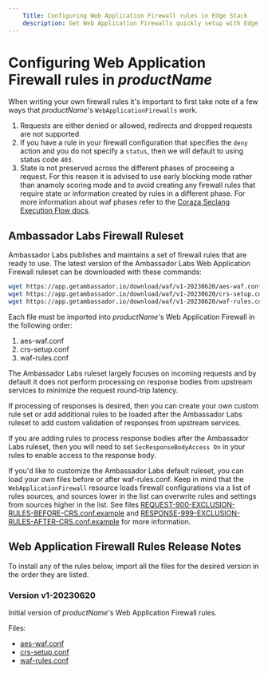 ```yaml
---
    Title: Configuring Web Application Firewall rules in Edge Stack
    description: Get Web Application Firewalls quickly setup with Edge Stack and create custom firewall rules.
---
```


# Configuring Web Application Firewall rules in $productName$

When writing your own firewall rules it's important to first take note of a few ways that $productName$'s `WebApplicationFirewalls` work.

1. Requests are either denied or allowed, redirects and dropped requests are not supported
2. If you have a rule in your firewall configuration that specifies the `deny` action and you do not specify a `status`, then we will default to
using status code `403`.
3. State is not preserved across the different phases of proceeing a request. For this reason it is advised to use early blocking mode
rather than anamoly scoring mode and to avoid creating any firewall rules that require state or information created by rules in a different phase. For more information about waf phases refer to the [Coraza Seclang Execution Flow docs][].

## Ambassador Labs Firewall Ruleset

Ambassador Labs publishes and maintains a set of firewall rules that are ready to use.
The latest version of the Ambassador Labs Web Application Firewall ruleset can be downloaded with these commands:

```bash
wget https://app.getambassador.io/download/waf/v1-20230620/aes-waf.conf
wget https://app.getambassador.io/download/waf/v1-20230620/crs-setup.conf
wget https://app.getambassador.io/download/waf/v1-20230620/waf-rules.conf
```

Each file must be imported into $productName$'s Web Application Firewall in the following order:

1. aes-waf.conf
2. crs-setup.conf
3. waf-rules.conf

The Ambassador Labs ruleset largely focuses on incoming requests and by default it does not perform processing on response bodies from upstream services to minimize the request round-trip latency.

If processing of responses is desired, then you can create your own custom rule set or add additional rules to be loaded after the Ambassador Labs ruleset to add custom validation of responses from upstream services.

If you are adding rules to process response bodies after the Ambassador Labs ruleset, then you will need to set `SecResponseBodyAccess On` in your rules to enable access to the response body.

If you'd like to customize the Ambassador Labs default ruleset, you can load your own files before or after waf-rules.conf. Keep in mind that the `WebApplicationFirewall` resource loads firewall configurations via a list of rules sources, and sources lower in the list can overwrite rules and settings from sources higher in the list. See files [REQUEST-900-EXCLUSION-RULES-BEFORE-CRS.conf.example][] and [RESPONSE-999-EXCLUSION-RULES-AFTER-CRS.conf.example][] for more information.

## Web Application Firewall Rules Release Notes

<Alert severity="info">
To install any of the rules below, import all the files for the desired version in the order they are listed.
</Alert>

### Version v1-20230620

Initial version of $productName$'s Web Application Firewall rules.

Files:

- [aes-waf.conf](https://app.getambassador.io/download/waf/v1-20230620/aes-waf.conf)
- [crs-setup.conf](https://app.getambassador.io/download/waf/v1-20230620/crs-setup.conf)
- [waf-rules.conf](https://app.getambassador.io/download/waf/v1-20230620/waf-rules.conf)

[REQUEST-900-EXCLUSION-RULES-BEFORE-CRS.conf.example]: https://github.com/coreruleset/coreruleset/blob/v4.0/dev/rules/REQUEST-900-EXCLUSION-RULES-BEFORE-CRS.conf.example
[RESPONSE-999-EXCLUSION-RULES-AFTER-CRS.conf.example]: https://github.com/coreruleset/coreruleset/blob/v4.0/dev/rules/RESPONSE-999-EXCLUSION-RULES-AFTER-CRS.conf.example
[Coraza Seclang Execution Flow docs]: https://coraza.io/docs/seclang/execution-flow/
